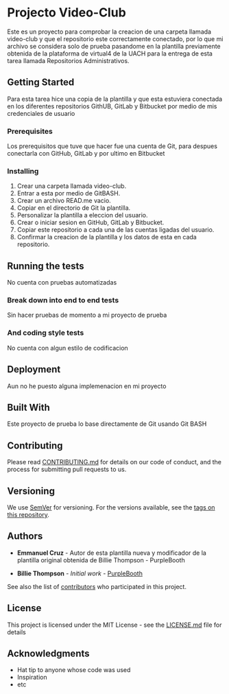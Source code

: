 # Projecto Video-Club

Este es un proyecto para comprobar la creacion de una carpeta llamada video-club y que el repositorio este correctamente conectado, por lo que mi archivo se considera solo de prueba pasandome en la plantilla previamente obtenida de la plataforma de virtual4 de la UACH para la entrega de esta tarea llamada Repositorios Administrativos.

## Getting Started

Para esta tarea hice una copia de la plantilla y que esta estuviera conectada en los diferentes repositorios GithUB, GitLab y Bitbucket por medio de mis credenciales de usuario

### Prerequisites

Los prerequisitos que tuve que hacer fue una cuenta de Git, para despues conectarla con GitHub, GitLab y por ultimo en Bitbucket

### Installing

1. Crear una carpeta llamada video-club.
2. Entrar a esta por medio de GitBASH.
3. Crear un archivo READ.me vacio.
4. Copiar en el directorio de Git la plantilla.
5. Personalizar la plantilla a eleccion del usuario.
6. Crear o iniciar sesion en GitHub, GitLab y Bitbucket.
7. Copiar este repositorio a cada una de las cuentas ligadas del usuario.
8. Confirmar la creacion de la plantilla y los datos de esta en cada repositorio.

## Running the tests

No cuenta con pruebas automatizadas

### Break down into end to end tests

Sin hacer pruebas de momento a mi proyecto de prueba

### And coding style tests

No cuenta con algun estilo de codificacion

## Deployment

Aun no he puesto alguna implemenacion en mi proyecto

## Built With

Este proyecto de prueba lo base directamente de Git usando Git BASH

## Contributing

Please read [CONTRIBUTING.md](https://gist.github.com/PurpleBooth/b24679402957c63ec426) for details on our code of conduct, and the process for submitting pull requests to us.

## Versioning

We use [SemVer](http://semver.org/) for versioning. For the versions available, see the [tags on this repository](https://github.com/your/project/tags). 

## Authors

* **Emmanuel Cruz** - Autor de esta plantilla nueva y modificador de la plantilla original obtenida de Billie Thompson - PurpleBooth

* **Billie Thompson** - *Initial work* - [PurpleBooth](https://github.com/PurpleBooth)

See also the list of [contributors](https://github.com/your/project/contributors) who participated in this project.

## License

This project is licensed under the MIT License - see the [LICENSE.md](LICENSE.md) file for details

## Acknowledgments

* Hat tip to anyone whose code was used
* Inspiration
* etc

